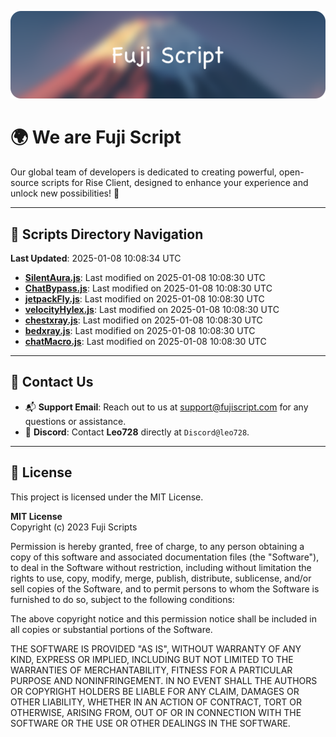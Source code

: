 ![Banner](.github/b.webp)

# 🌍 **We are Fuji Script**

Our global team of developers is dedicated to creating powerful, open-source scripts for Rise Client, designed to enhance your experience and unlock new possibilities! 🌟

---
<!-- SCRIPTS_NAVIGATION_START -->
## 📂 **Scripts Directory Navigation**

**Last Updated**: 2025-01-08 10:08:34 UTC

- **[SilentAura.js](scripts/SilentAura.js)**: Last modified on 2025-01-08 10:08:30 UTC
- **[ChatBypass.js](scripts/ChatBypass.js)**: Last modified on 2025-01-08 10:08:30 UTC
- **[jetpackFly.js](scripts/jetpackFly.js)**: Last modified on 2025-01-08 10:08:30 UTC
- **[velocityHylex.js](scripts/velocityHylex.js)**: Last modified on 2025-01-08 10:08:30 UTC
- **[chestxray.js](scripts/chestxray.js)**: Last modified on 2025-01-08 10:08:30 UTC
- **[bedxray.js](scripts/bedxray.js)**: Last modified on 2025-01-08 10:08:30 UTC
- **[chatMacro.js](scripts/chatMacro.js)**: Last modified on 2025-01-08 10:08:30 UTC

<!-- SCRIPTS_NAVIGATION_END -->

---

## 💬 **Contact Us**  
- 📬 **Support Email**: Reach out to us at [support@fujiscript.com](mailto:support@fujiscript.com) for any questions or assistance.  
- 💬 **Discord**: Contact **Leo728** directly at `Discord@leo728`.

---

## 📜 **License**

This project is licensed under the MIT License.  

**MIT License**  
Copyright (c) 2023 Fuji Scripts  

Permission is hereby granted, free of charge, to any person obtaining a copy of this software and associated documentation files (the "Software"), to deal in the Software without restriction, including without limitation the rights to use, copy, modify, merge, publish, distribute, sublicense, and/or sell copies of the Software, and to permit persons to whom the Software is furnished to do so, subject to the following conditions:  

The above copyright notice and this permission notice shall be included in all copies or substantial portions of the Software.  

THE SOFTWARE IS PROVIDED "AS IS", WITHOUT WARRANTY OF ANY KIND, EXPRESS OR IMPLIED, INCLUDING BUT NOT LIMITED TO THE WARRANTIES OF MERCHANTABILITY, FITNESS FOR A PARTICULAR PURPOSE AND NONINFRINGEMENT. IN NO EVENT SHALL THE AUTHORS OR COPYRIGHT HOLDERS BE LIABLE FOR ANY CLAIM, DAMAGES OR OTHER LIABILITY, WHETHER IN AN ACTION OF CONTRACT, TORT OR OTHERWISE, ARISING FROM, OUT OF OR IN CONNECTION WITH THE SOFTWARE OR THE USE OR OTHER DEALINGS IN THE SOFTWARE.  

